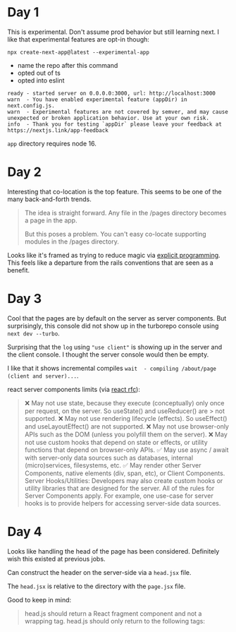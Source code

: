 # Day 1

This is experimental. Don't assume prod behavior but still learning next. I like that experimental features are opt-in though:

`npx create-next-app@latest --experimental-app`

- name the repo after this command
- opted out of ts
- opted into eslint

```
ready - started server on 0.0.0.0:3000, url: http://localhost:3000
warn  - You have enabled experimental feature (appDir) in next.config.js.
warn  - Experimental features are not covered by semver, and may cause unexpected or broken application behavior. Use at your own risk.
info  - Thank you for testing `appDir` please leave your feedback at https://nextjs.link/app-feedback
```

`app` directory requires node 16.

# Day 2

Interesting that co-location is the top feature. This seems to be one of the many back-and-forth trends.

> The idea is straight forward. Any file in the /pages directory becomes a page in the app.
>
> But this poses a problem. You can't easy co-locate supporting modules in the /pages directory.

Looks like it's framed as trying to reduce magic via [explicit programming](https://www.cloudbees.com/blog/what-is-the-difference-between-implicit-vs-explicit-programming). This feels like a departure from the rails conventions that are seen as a benefit.

# Day 3

Cool that the pages are by default on the server as server components. But surprisingly, this console did not show up in the turborepo console using `next dev --turbo`.

Surprising that the `log` using `"use client"` is showing up in the server and the client console. I thought the server console would then be empty.

I like that it shows incremental compiles `wait  - compiling /about/page (client and server)...`.

react server components limits (via [react rfc](https://github.com/reactjs/rfcs/blob/main/text/0188-server-components.md#capabilities--constraints-of-server-and-client-components)):

> ❌ May not use state, because they execute (conceptually) only once per request, on the server. So useState() and useReducer() are > not supported.
> ❌ May not use rendering lifecycle (effects). So useEffect() and useLayoutEffect() are not supported.
> ❌ May not use browser-only APIs such as the DOM (unless you polyfill them on the server).
> ❌ May not use custom hooks that depend on state or effects, or utility functions that depend on browser-only APIs.
> ✅ May use async / await with server-only data sources such as databases, internal (micro)services, filesystems, etc.
> ✅ May render other Server Components, native elements (div, span, etc), or Client Components.
> Server Hooks/Utilities: Developers may also create custom hooks or utility libraries that are designed for the server. All of the rules for Server Components apply. For example, one use-case for server hooks is to provide helpers for accessing server-side data sources.

# Day 4

Looks like handling the head of the page has been considered. Definitely wish this existed at previous jobs.

Can construct the header on the server-side via a `head.jsx` file.

The `head.jsx` is relative to the directory with the `page.jsx` file.

Good to keep in mind:

> head.js should return a React fragment component and not a wrapping <head> tag.
> head.js should only return to the following tags: <title>, <meta>, <link> (with the precedence attribute) or <script> (with the async attribute). Learn more about the supported head tags

It's helpful that there's shared info: https://beta.nextjs.org/docs/api-reference/file-conventions/head#sharing-tags-across-multiple-routes

> Nested head.js files do not inherit or merge tags from head.js files higher up in the tree. This means, if a tag is not returned in the currently selected head.js file, it will not be rendered in the document's <head> element.

# Day 5

Calling out big templates in ember ha:

> As an app becomes more complex, layout files find one of two popular anti-patterns:
>
> - A single structure with lots of conditional statements
> - Lots of files duplicating a single (mostly similar) structure

`layout.jsx` renders around their nested `page.jsx` file, and subsequent `page.jsx` files can be nested.

# Day 6

Route groups are cosmetic organization rather than by url using parenthesis. But they can also be used to share layouts between routes.

Good to not mess-up (docs)[https://beta.nextjs.org/docs/routing/defining-routes#example-creating-multiple-root-layouts]:

> Routes inside route groups should not resolve to the same URL path. For example, since route groups don't affect URL structure, (marketing)/about/page.js and (shop)/about/page.js would both resolve to /about and cause an error.

Kind of trippy to share layouts by route groups rather than by specific routes. In this way, I guess you can theme the app by route group and reduce duplication.

# Day 7

Summary video: https://www.youtube.com/watch?v=zdyftlnWm-E

Good summary of what's done before as a catch-up on `head.jsx`, `page.jsx`, `layout.jsx`, and `(route-groups)`. Also, talked about the difference between server and client components. All of these conventions are within the experimental `app` directory.

Also, didn't realize in vs code that you can write a nested page with its folder name: `folder-name/page-name.jsx`.

# Day 8

Interesting, looks like a fetch component that can be called directly on the server.

Looks fairly isolated to test. Cool. So only absolute urls are allowed. Initially I thought it was because the client could resolve the relative url.

In the default page, there's an pages/api/hello.js that gets automatically updated.

https://beta.nextjs.org/docs/data-fetching/fundamentals

# Day 9

Right, the bane of existence of react dev existence: `isLoading`.

> there's a new, special file named loading.jsx.

Lol you can actually slow down the whole page:

```js
// process the loading state
await new Promise((resolve) => setTimeout(resolve, 1000));
```

Nice, didn't need to setup suspense or lots of wrapping.

# Day 10

Errors! Looks like there's a new `error.jsx` file that can be used to customize the error page for that particular route. Needs to be client-side.

Nice, in next, you get a popup for an error too in the bottom right I assume in dev mode.

Useful site for testing: https://httpstat.us/

# Day 11

You can log out more information than just `digest` hash of the error message with useEffect: https://beta.nextjs.org/docs/routing/error-handling#handling-server-errors

The reset param taken into the error component by default is useful.

# Day 12

A special `not-found.jsx` file is needed for 404s. Weird that you invoke the `notFound` import rather than return.

> Note: notFound() does not require you to use return notFound() due to using the TypeScript never type.

More info: https://beta.nextjs.org/docs/api-reference/notfound#notfound

# Day 13

The nested layouts make these special-named files necessary. Chantastic says that he's found that in the making of sample apps.

> In this way, route directories are like the modules of the Next app directory.
>
> This is new. And with new come some real oddities! Like the way layout files cascade but head files don't. There's a lot we have to figure out but I'm thrilled about these new visual conventions.

# Day 14

Async router recap: https://www.youtube.com/watch?v=rYPX_9Qs968

Can use async Page.jsx for await data-fetching.

Can compose your view failing with the not-found. The nested of layouts is kind of trippy so that you can handle fetching on a component level rather than a more global level. More on nested routing https://beta.nextjs.org/docs/routing/fundamentals

# Day 15

Adding a new app: https://github.com/JackHowa/pokemon-next-reactholiday22

Created a list of pokemon. Didn't get the dynamic segments for next day.

# Day 16

Created dynamic segments with those special files. It's interesting the difference between not found vs error handling.

# Day 17 - 21

Added using Link, Image, and dynamic segments. Also, added a custom 404 page.

Looks alright: https://pokemon-next-reactholiday22.vercel.app/

Video recap: https://www.youtube.com/watch?v=wcPymhSyoxY

Some duplication in the layout. But the next layout error of the dynamic hydration is cool that it shows a problem if you have invalid html. I had footer outside of the body tag.

Overall, the special files with the loading seems really powerful for performance. The loading screen is lightning quick especially when using all Next stuff like Link.

The image component is helpful and the config is great for security. I feel like handling image security is half the battle of performance and security. I know I've dealt with it in a problem before with previous company images.

Link component is firing off the requests as we scroll down the page and hover over the links. Server component data gets pre-fetched.

Also, the redirect functionality with `next/navigation` is seamless. Feels a bit better than using the same list on the homepage as on the show pokemon page.
